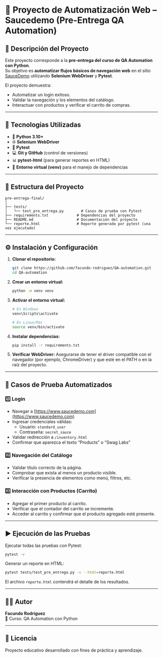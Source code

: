 # 🧪 Proyecto de Automatización Web – Saucedemo (Pre-Entrega QA Automation)

## 📄 Descripción del Proyecto

Este proyecto corresponde a la **pre-entrega del curso de QA Automation con Python**.  
Su objetivo es **automatizar flujos básicos de navegación web** en el sitio [SauceDemo](https://www.saucedemo.com) utilizando **Selenium WebDriver** y **Pytest**.

El proyecto demuestra:
- Automatizar un login exitoso.
- Validar la navegación y los elementos del catálogo.
- Interactuar con productos y verificar el carrito de compras.

---

## 🧰 Tecnologías Utilizadas

- 🐍 **Python 3.10+**
- 🌐 **Selenium WebDriver**
- 🧪 **Pytest**
- 💻 **Git y GitHub** (control de versiones)
- 📊 **pytest-html** (para generar reportes en HTML)
- 🧩 **Entorno virtual (venv)** para el manejo de dependencias

---

## 📂 Estructura del Proyecto

```
pre-entrega-final/
│
├── tests/
│   └── test_pre_entrega.py        # Casos de prueba con Pytest
├── requirements.txt             # Dependencias del proyecto
├── README.md                    # Documentación del proyecto
└── reporte.html                 # Reporte generado por pytest (una vez ejecutado)
```

---

## ⚙️ Instalación y Configuración

1. **Clonar el repositorio:**
   ```bash
   git clone https://github.com/facundo-rodriguez/QA-automation.git
   cd QA-automation
   ```

2. **Crear un entorno virtual:**
   ```bash
   python -m venv venv
   ```

3. **Activar el entorno virtual:**
   ```bash
   # En Windows
   venv\Scripts\activate

   # En Linux/Mac
   source venv/bin/activate
   ```

4. **Instalar dependencias:**
   ```bash
   pip install -r requirements.txt
   ```

5. **Verificar WebDriver:**
   Asegurarse de tener el driver compatible con el navegador (por ejemplo, ChromeDriver) y que esté en el PATH o en la raíz del proyecto.

---

## 🧭 Casos de Prueba Automatizados

### 1️⃣ Login
- Navegar a [https://www.saucedemo.com](https://www.saucedemo.com)
- Ingresar credenciales válidas:
  - Usuario: `standard_user`
  - Contraseña: `secret_sauce`
- Validar redirección a `/inventory.html`
- Confirmar que aparezca el texto “Products” o “Swag Labs”

### 2️⃣ Navegación del Catálogo
- Validar título correcto de la página.
- Comprobar que exista al menos un producto visible.
- Verificar la presencia de elementos como menú, filtros, etc.

### 3️⃣ Interacción con Productos (Carrito)
- Agregar el primer producto al carrito.
- Verificar que el contador del carrito se incremente.
- Acceder al carrito y confirmar que el producto agregado esté presente.

---

## ▶️ Ejecución de las Pruebas

Ejecutar todas las pruebas con Pytest:
```bash
pytest -v
```

Generar un reporte en HTML:
```bash
pytest tests/test_pre_entrega.py -v --html=reporte.html
```

El archivo `reporte.html` contendrá el detalle de los resultados.

---

## 👨‍💻 Autor

**Facundo Rodríguez**  
💼 Curso: QA Automation con Python  


---

## 📜 Licencia

Proyecto educativo desarrollado con fines de práctica y aprendizaje.
